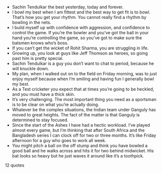  - Sachin Tendulkar the best yesterday, today and forever.
 - I bowl my best when I am fittest and the best way to get fit is to bowl. That’s how you get your rhythm. You cannot really find a rhythm by bowling in the nets.
 - I build myself up with confidence with aggression, and confidence to control the game. If you’re the bowler and you’ve got the ball in your hand you’re controlling the game, so you’ve got to make sure the batsmen knows who’s boss.
 - If you can’t get the wicket of Rohit Sharma, you are struggling in life.
 - Growing up, you look at guys like Jeff Thomson as heroes, so going past him is pretty special.
 - Sachin Tendulkar is a guy you don’t want to chat to period, because he will knuckle down.
 - My plan, when I walked out on to the field on Friday morning, was to just enjoy myself because when I’m smiling and having fun I generally bowl my best.
 - As a Test cricketer you expect that at times you’re going to be heckled, and you must have a thick skin.
 - It’s very challenging. The most important thing you need as a sportsman is to be clear on what you’re actually doing.
 - Whatever be the complex situations, the Indian team under Ganguly has moved to great heights. The fact of the matter is that Ganguly is determined to stay focused.
 - Since the start of the Ashes I have had a hectic workload. I’ve played almost every game, but I’m thinking that after South Africa and the Bangladesh series I can clock off for two or three months. It’s like Friday afternoon for a guy who goes to work all week.
 - You might pitch a ball on the off stump and think you have bowled a good ball and he walks across and hits it for two behind midwicket. His bat looks so heavy but he just waves it around like it’s a toothpick.

12 quotes